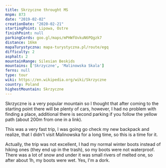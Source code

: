 ```yaml
---
title: Skrzyczne throught MS
mnpm: 873
date: "2019-02-02"
creationDate: "2020-02-21"
startingPoint: Lipowa, Ostre
finishPoint: null
parkingCords: goo.gl/maps/mPHWfUvkuN6PQgzk7
distance: 16km
mapaTurystyczna: mapa-turystyczna.pl/route/egq
difficulty: 2
asphalt: 2
mountainRange: Silesian Beskids
mountains: ['Skrzyczne', 'Malinowska Skala']
ferns: null
type: tour
wiki: https://en.wikipedia.org/wiki/Skrzyczne
country: Poland
highestMountain: Skrzyczne
---
```


Skrzyczne is a very popular mountain so I thought that after coming to the starting point there will be plenty of cars, however, I had no problem with finding a place, additional there is second parking if you follow the yellow path (about 200m from one in a link).

This was a very fast trip, I was going go check my new backpack and realize, that I didn't visit Malinowska for a long time, so this is a time for it.

Actually, the trip was not excellent, I had my normal winter boots instead of hiking ones (they end up in the trash), so my boots were not waterproof. There was a lot of snow and under it was small rivers of melted one, so after about 1h, my boots were wet. Yes, I'm a dork.
